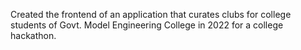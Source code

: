 Created the frontend of an application that curates clubs for college students of Govt. Model Engineering College in 2022 for a college hackathon.
